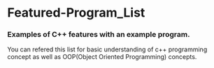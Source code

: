 # Featured-Program_List
### Examples of C++ features with an example program.

You can refered this list for basic understanding of c++ programming concept as well as OOP(Object Oriented Programming) concepts.
